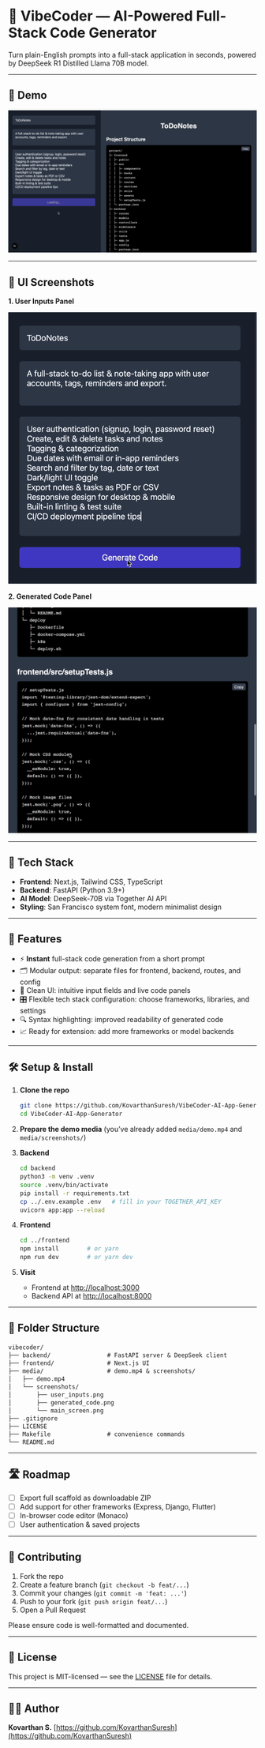 # 🎸 VibeCoder — AI-Powered Full-Stack Code Generator

Turn plain-English prompts into a full-stack application in seconds, powered by DeepSeek R1 Distilled Llama 70B model.

---

## 🎥 Demo

[![Watch the demo](media/screenshots/main_screen.png)](media/demo.mp4)

---

## 📸 UI Screenshots

**1. User Inputs Panel**

![User Inputs Panel](media/screenshots/user_inputs.png)

**2. Generated Code Panel**

![Generated Code Panel](media/screenshots/generated_code.png)


---

## 🧰 Tech Stack

* **Frontend**: Next.js, Tailwind CSS, TypeScript
* **Backend**: FastAPI (Python 3.9+)
* **AI Model**: DeepSeek-70B via Together AI API
* **Styling**: San Francisco system font, modern minimalist design

---

## 🚀 Features

* ⚡ **Instant** full-stack code generation from a short prompt
* 🗂️ Modular output: separate files for frontend, backend, routes, and config
* 🎨 Clean UI: intuitive input fields and live code panels
* 🎛️ Flexible tech stack configuration: choose frameworks, libraries, and settings
* 🔍 Syntax highlighting: improved readability of generated code
* 📈 Ready for extension: add more frameworks or model backends

---

## 🛠️ Setup & Install

1. **Clone the repo**

   ```bash
   git clone https://github.com/KovarthanSuresh/VibeCoder-AI-App-Generator.git
   cd VibeCoder-AI-App-Generator
   ```

2. **Prepare the demo media** (you’ve already added `media/demo.mp4` and `media/screenshots/`)

3. **Backend**

   ```bash
   cd backend
   python3 -m venv .venv
   source .venv/bin/activate
   pip install -r requirements.txt
   cp ../.env.example .env   # fill in your TOGETHER_API_KEY
   uvicorn app:app --reload
   ```

4. **Frontend**

   ```bash
   cd ../frontend
   npm install        # or yarn
   npm run dev        # or yarn dev
   ```

5. **Visit**

   * Frontend at [http://localhost:3000](http://localhost:3000)
   * Backend API at [http://localhost:8000](http://localhost:8000)

---

## 📂 Folder Structure

```
vibecoder/
├── backend/                # FastAPI server & DeepSeek client
├── frontend/               # Next.js UI
├── media/                  # demo.mp4 & screenshots/
│   ├── demo.mp4
│   └── screenshots/
│       ├── user_inputs.png
│       ├── generated_code.png
│       └── main_screen.png
├── .gitignore
├── LICENSE
├── Makefile                # convenience commands
└── README.md
```

---

## 🛣️ Roadmap

* [ ] Export full scaffold as downloadable ZIP
* [ ] Add support for other frameworks (Express, Django, Flutter)
* [ ] In-browser code editor (Monaco)
* [ ] User authentication & saved projects

---

## 🤝 Contributing

1. Fork the repo
2. Create a feature branch (`git checkout -b feat/...`)
3. Commit your changes (`git commit -m 'feat: ...'`)
4. Push to your fork (`git push origin feat/...`)
5. Open a Pull Request

Please ensure code is well-formatted and documented.

---

## 📄 License

This project is MIT-licensed — see the [LICENSE](LICENSE) file for details.

---

## 🧑‍💻 Author

**Kovarthan S.**
[https://github.com/KovarthanSuresh](https://github.com/KovarthanSuresh)
